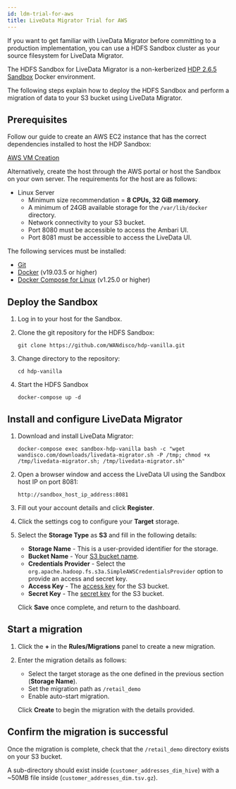 ```yaml
---
id: ldm-trial-for-aws
title: LiveData Migrator Trial for AWS
---
```


If you want to get familiar with LiveData Migrator before committing to a production implementation, you can use a HDFS Sandbox cluster as your source filesystem for LiveData Migrator.

The HDFS Sandbox for LiveData Migrator is a non-kerberized [HDP 2.6.5 Sandbox](https://www.cloudera.com/downloads/hortonworks-sandbox.html) Docker environment.

The following steps explain how to deploy the HDFS Sandbox and perform a migration of data to your S3 bucket using LiveData Migrator.

## Prerequisites

Follow our guide to create an AWS EC2 instance that has the correct dependencies installed to host the HDP Sandbox:

[AWS VM Creation](https://wandisco.github.io/wandisco-documentation/docs/quickstarts/preparation/aws_vm_creation/)

Alternatively, create the host through the AWS portal or host the Sandbox on your own server. The requirements for the host are as follows:

* Linux Server
  * Minimum size recommendation = **8 CPUs, 32 GiB memory**.
  * A minimum of 24GB available storage for the `/var/lib/docker` directory.
  * Network connectivity to your S3 bucket.
  * Port 8080 must be accessible to access the Ambari UI.
  * Port 8081 must be accessible to access the LiveData UI.

The following services must be installed:

* [Git](https://git-scm.com/book/en/v2/Getting-Started-Installing-Git)
* [Docker](https://docs.docker.com/install/) (v19.03.5 or higher)
* [Docker Compose for Linux](https://docs.docker.com/compose/install/#install-compose) (v1.25.0 or higher)

## Deploy the Sandbox

1. Log in to your host for the Sandbox.

1. Clone the git repository for the HDFS Sandbox:

   ```text
   git clone https://github.com/WANdisco/hdp-vanilla.git
   ```

1. Change directory to the repository:

   ```text
   cd hdp-vanilla
   ```

1. Start the HDFS Sandbox

   ```text
   docker-compose up -d
   ```

## Install and configure LiveData Migrator

1. Download and install LiveData Migrator:

   ```text
   docker-compose exec sandbox-hdp-vanilla bash -c "wget wandisco.com/downloads/livedata-migrator.sh -P /tmp; chmod +x /tmp/livedata-migrator.sh; /tmp/livedata-migrator.sh"
   ```

1. Open a browser window and access the LiveData UI using the Sandbox host IP on port 8081:

   ```text
   http://sandbox_host_ip_address:8081
   ```

1. Fill out your account details and click **Register**.

1. Click the settings cog to configure your **Target** storage.

1. Select the **Storage Type** as **S3** and fill in the following details:

   * **Storage Name** - This is a user-provided identifier for the storage.
   * **Bucket Name** - Your [S3 bucket name](https://docs.aws.amazon.com/AmazonS3/latest/dev/UsingBucket.html#create-bucket-intro).
   * **Credentials Provider** - Select the `org.apache.hadoop.fs.s3a.SimpleAWSCredentialsProvider` option to provide an access and secret key.
   * **Access Key** - The [access key](https://docs.aws.amazon.com/IAM/latest/UserGuide/id_credentials_access-keys.html) for the S3 bucket.
   * **Secret Key** - The [secret key](https://docs.aws.amazon.com/IAM/latest/UserGuide/id_credentials_access-keys.html) for the S3 bucket.

   Click **Save** once complete, and return to the dashboard.

## Start a migration

1. Click the **+** in the **Rules/Migrations** panel to create a new migration.

1. Enter the migration details as follows:

   * Select the target storage as the one defined in the previous section (**Storage Name**).
   * Set the migration path as `/retail_demo`
   * Enable auto-start migration.

   Click **Create** to begin the migration with the details provided.

## Confirm the migration is successful

Once the migration is complete, check that the `/retail_demo` directory exists on your S3 bucket.

A sub-directory should exist inside (`customer_addresses_dim_hive`) with a ~50MB file inside (`customer_addresses_dim.tsv.gz`).

